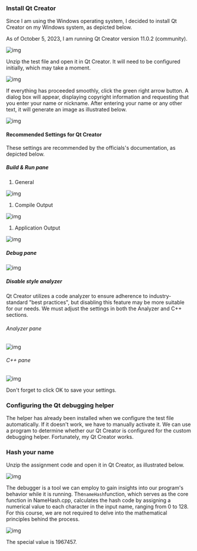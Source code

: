 ### Install Qt Creator

Since I am using the Windows operating system, I decided to install Qt Creator on my Windows system, as depicted below.

As of October 5, 2023, I am running Qt Creator version 11.0.2 (community).

![img](README/1696601299194-a6ae4211-8b3b-4de9-b05e-4d5e93265e50.png)

Unzip the test file and open it in Qt Creator. It will need to be configured initially, which may take a moment.

![img](README/1696601668529-7aeb94f2-53b9-40d3-9283-213120b28fc3.png)

If everything has proceeded smoothly, click the green right arrow button. A dialog box will appear, displaying copyright information and requesting that you enter your name or nickname. After entering your name or any other text, it will generate an image as illustrated below.

![img](README/1696602137456-c98e5670-b955-4e36-ba79-6037ea8bf20b.png)

#### Recommended Settings for Qt Creator

These settings are recommended by the officials's documentation, as depicted below.

##### Build & Run pane

1. General

![img](README/1696602352408-eacad671-745a-48af-8614-87bc4c2c9e4d.png)

1. Compile Output

![img](README/1696602432364-18e0a2c6-e415-46d3-89dc-329a228cc30e.png)

1. Application Output

![img](README/1696602469419-c09373a6-baff-4f05-ac19-aee8156f7bf8.png)

##### Debug pane

![img](README/1696602580138-ff802eb9-607e-4a19-9f4d-32c584a4379d.png)

##### Disable style analyzer

Qt Creator utilizes a code analyzer to ensure adherence to industry-standard "best practices", but disabling this feature may be more suitable for our needs. We must adjust the settings in both the Analyzer and C++ sections.

###### Analyzer pane

![img](README/1696602727111-0999c22f-c7d9-430b-a3ce-5f9c6f8cb383.png)

###### C++ pane

![img](README/1696602779696-379cb2b0-ddfd-40a5-92cf-ac553383e658.png)

Don't forget to click OK to save your settings.

### Configuring the Qt debugging helper

The helper has already been installed when we configure the test file automatically. If it doesn't work, we have to manually activate it. We can use a program to determine whether our Qt Creator is configured for the custom debugging helper. Fortunately, my Qt Creator works.

### Hash your name

Unzip the assignment code and open it in Qt Creator, as illustrated below.

![img](README/1696605636078-7486738c-7f56-4f4c-b829-50128c034509.png)

The debugger is a tool we can employ to gain insights into our program's behavior while it is running. The`nameHash`function, which serves as the core function in NameHash.cpp, calculates the hash code by assigning a numerical value to each character in the input name, ranging from 0 to 128. For this course, we are not required to delve into the mathematical principles behind the process.

![img](README/1696678918107-adff8c40-4b42-4076-a33a-af9bb11e7080.png)

The special value is 1967457.